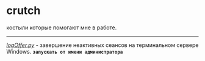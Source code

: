 # crutch
костыли которые помогают мне в работе.
***
_[logOffer.py](https://github.com/zelib0ba/crutch/blob/main/logOffer.py)_  - завершение неактивных сеансов на терминальном сервере Windows. **`запускать от имени администратора`**

